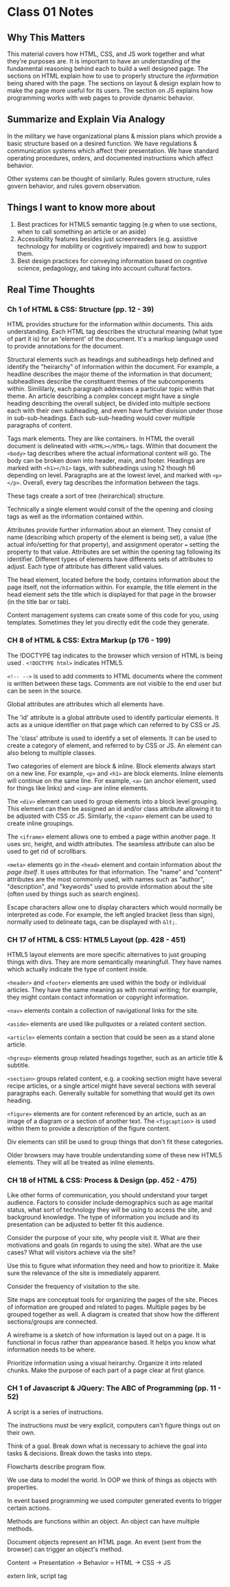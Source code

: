 # Class 01 Notes

## Why This Matters

This material covers how HTML, CSS, and JS work together and what they're purposes are. It is important to have an understanding of the fundamental reasoning behind each to build a well designed page. The sections on HTML explain how to use to properly structure the *information* being shared with the page. The sections on layout & design explain how to make the page more useful for its users. The section on JS explains how programming works with web pages to provide dynamic behavior.

## Summarize and Explain Via Analogy

In the military we have organizational plans & mission plans which provide a basic structure based on a desired function. We have regulations & communication systems which affect their presentation. We have standard operating procedures, orders, and documented instructions which affect behavior. 

Other systems can be thought of similarly. Rules govern structure, rules govern behavior, and rules govern observation. 

## Things I want to know more about

1. Best practices for HTML5 semantic tagging (e.g when to use sections, when to call something an article or an aside)
2. Accessibility features besides just screenreaders (e.g. assistive technology for mobility or cogntively impaired) and how to support them.
3. Best design practices for conveying information based on cogntive science, pedagology, and taking into account cultural factors.

## Real Time Thoughts

### Ch 1 of HTML & CSS: Structure (pp. 12 - 39)

HTML provides structure for the information within documents. This aids understanding. Each HTML tag describes the structural meaning (what type of part it is) for an 'element' of the document. It's a markup language used to provide annotations for the document. 

Structural elements such as headings and subheadings help defined and identify the "heirarchy" of information within the document. For example, a headline describes the major theme of the information in that document; subheadlines describe the constituent themes of the subcomponents within. Simililarly, each paragraph addresses a particular topic within that theme. An article describing a complex concept might have a single heading describing the overall subject, be divided into multiple sections each with their own subheading, and even have further division under those in sub-sub-headings. Each sub-sub-heading would cover multiple paragraphs of content.

Tags mark elements. They are like containers. In HTML the overall document is delineated with `<HTML></HTML>` tags. Within that document the `<body>` tag describes where the actual informational content will go. The body can be broken down into header, main, and footer. Headings are marked with `<h1></h1>` tags, with subheadings using h2 though h6 depending on level. Paragraphs are at the lowest level, and marked with `<p></p>`. Overall, every tag describes the information between the tags.

These tags create a sort of tree (heirarchical) structure.

Technically a single element would consit of the the opening and closing tags as well as the information contained within.

Attributes provide further information about an element. They consist of name (describing which property of the element is being set), a value (the actual info/setting for that property), and assignment operator `=` setting the property to that value. Attributes are set within the opening tag following its identifier. Different types of elements have differents sets of attributes to adjust. Each type of attribute has different valid values.

The head element, located before the body, contains information about the page itself, not the information within. For example, the title element in the head element sets the title which is displayed for that page in the browser (in the title bar or tab). 

Content management systems can create some of this code for you, using templates. Sometimes they let you directly edit the code they generate.

### CH 8 of HTML & CSS: Extra Markup (p 176 - 199)

The !DOCTYPE tag indicates to the browser which version of HTML is being used . `<!DOCTYPE html>` indicates HTML5. 

`<!-- -->` is used to add comments to HTML documents where the comment is written between these tags. Comments are not visible to the end user but can be seen in the source.

Global attributes are attributes which all elements have. 

The 'id' attribute is a global attribute used to identify particular elements. It acts as a unique identifier on that page which can referred to by CSS or JS. 

The 'class' attribute is used to identify a set of elements. It can be used to create a category of element, and referred to by CSS or JS. An element can also belong to multiple classes.

Two categories of element are block & inline. Block elements always start on a new line. For example, `<p>` and `<h1>` are block elements. Inline elements will continue on the same line. For example, `<a>` (an anchor element, used for things like links) and `<img>` are inline elements.

The `<div>` element can used to group elements into a block level grouping. This element can then be assigned an id and/or class attribute allowing it to be adjusted with CSS or JS. Similarly, the `<span>` element can be used to create inline groupings.

The `<iframe>` element allows one to embed a page within another page. It uses src, height, and width attributes. The seamless attribute can also be used to get rid of scrollbars.

`<meta>` elements go in the `<head>` element and contain information about *the page itself*. It uses attributes for that information. The "name" and "content" attributes are the most commonly used, with names such as "author", "description", and "keywords" used to provide information about the site (often used by things such as search engines).

Escape characters allow one to display characters which would normally be interpreted as code. For example, the left angled bracket (less than sign), normally used to delineate tags, can be displayed with `&lt;`. 

### CH 17 of HTML & CSS: HTML5 Layout (pp. 428 - 451)

HTML5 layout elements are more specific alternatives to just grouping things with divs. They are more semantically meaningfull. They have names which actually indicate the type of content inside.

`<header>` and `<footer>` elements are used within the body or individual articles. They have the same meaning as with normal writing; for example, they might contain contact information or copyright information. 

`<nav>` elements contain a collection of navigational links for the site.

`<aside>` elements are used like pullquotes or a related content section.

`<article>` elements contain a section that could be seen as a stand alone article.

`<hgroup>` elements group related headings together, such as an article title & subtitle.

`<section>` groups related content, e.g. a cooking section might have several recipe articles, or a single articel might have several sections with several paragraphs each. Generally suitable for something that would get its own heading.

`<figure>` elements are for content referenced by an article, such as an image of a diagram or a section of another text. The `<figcaption`> is used within them to provide a description of the figure content.

Div elements can still be used to group things that don't fit these categories.

Older browsers may have trouble understanding some of these new HTML5 elements. They will all be treated as inline elements.

### CH 18 of HTML & CSS: Process & Design (pp. 452 - 475)

Like other forms of communication, you should understand your target audience. Factors to consider include demographics such as age marital status, what sort of technology they will be using to access the site, and background knowledge. The type of information you include and its presentation can be adjusted to better fit this audience.

Consider the purpose of your site, why people visit it. What are their motivations and goals (in regards to using the site). What are the use cases? What will visitors achieve via the site?

Use this to figure what information they need and how to prioritize it. Make sure the relevance of the site is immediately apparent.

Consider the frequency of visitation to the site.

Site maps are conceptual tools for organizing the pages of the site. Pieces of information are grouped and related to pages. Multiple pages by be grouped together as well. A diagram is created that show how the different sections/groups are connected. 

A wireframe is a sketch of how information is layed out on a page. It is functional in focus rather than appearance based. It helps you know what information needs to be where. 

Prioritize information using a visual heirarchy. Organize it into related chunks. Make the purpose of each part of a page clear at first glance.

### CH 1 of Javascript & JQuery: The ABC of Programming (pp. 11 - 52)

A script is a series of instructions.

The instructions must be very explicit, computers can't figure things out on their own.

Think of a goal. Break down what is necessary to achieve the goal into tasks & decisions. Break down the tasks into steps.

Flowcharts describe program flow.

We use data to model the world. In OOP we think of things as objects with properties.

In event based programming we used computer generated events to trigger certain actions.

Methods are functions within an object. An object can have multiple methods.

Document objects represent an HTML page. An event (sent from the browser) can trigger an object's method.

Content -> Presentation -> Behavior = HTML -> CSS -> JS

extern link, script tag